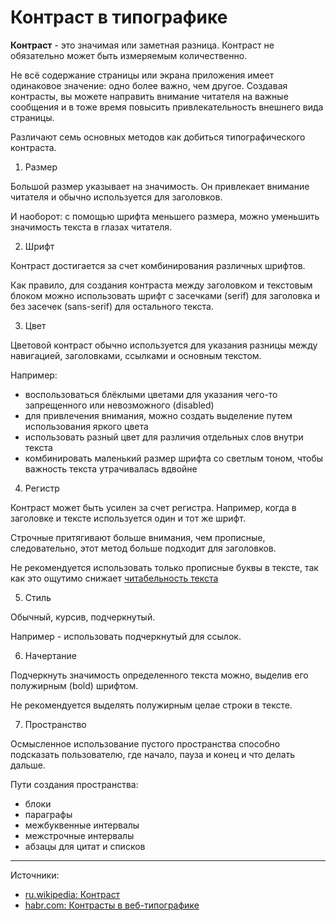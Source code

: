 # Контраст в типографике

**Контраст** - это значимая или заметная разница. Контраст не обязательно может быть измеряемым количественно.

Не всё содержание страницы или экрана приложения имеет одинаковое значение: одно более важно, чем другое. Создавая контрасты, вы можете направить внимание читателя на важные сообщения и в тоже время повысить привлекательность внешнего вида страницы.

Различают семь основных методов как добиться типографического контраста.

1. Размер

Большой размер указывает на значимость. Он привлекает внимание читателя и обычно используется для заголовков.

И наоборот: с помощью шрифта меньшего размера, можно уменьшить значимость текста в глазах читателя.


2. Шрифт

Контраст достигается за счет комбинирования различных шрифтов.

Как правило, для создания контраста между заголовком и текстовым блоком можно использовать шрифт с засечками (serif) для заголовка и без засечек (sans-serif) для остального текста.


3. Цвет

Цветовой контраст обычно используется для указания разницы между навигацией, заголовками, ссылками и основным текстом.

Например:

- воспользоваться блёклыми цветами для указания чего-то запрещенного или невозможного (disabled)
- для привлечения внимания, можно создать выделение путем использования яркого цвета
- использовать разный цвет для различия отдельных слов внутри текста
- комбинировать маленький размер шрифта со светлым тоном, чтобы важность текста утрачивалась вдвойне


4. Регистр

Контраст может быть усилен за счет регистра. Например, когда в заголовке и тексте используется один и тот же шрифт. 

Строчные притягивают больше внимания, чем прописные, следовательно, этот метод больше подходит для заголовков.

Не рекомендуется использовать только прописные буквы в тексте, так как это ощутимо снижает [читабельность текста](usability-text-readability.md)


5. Стиль

Обычный, курсив, подчеркнутый.

Например - использовать подчеркнутый для ссылок.


6. Начертание

Подчеркнуть значимость определенного текста можно, выделив его полужирным (bold) шрифтом.

Не рекомендуется выделять полужирным целае строки в тексте.


7. Пространство

Осмысленное использование пустого пространства способно подсказать пользователю, где начало, пауза и конец и что делать дальше.

Пути создания пространства:

- блоки
- параграфы
- межбуквенные интервалы
- межстрочные интервалы
- абзацы для цитат и списков


----

Источники:

- [ru.wikipedia: Контраст](https://ru.wikipedia.org/wiki/Контраст_(значения))
- [habr.com: Контрасты в веб-типографике](https://habr.com/ru/post/31433/)
